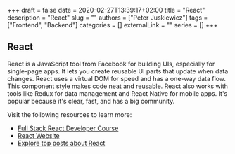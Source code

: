 +++ 
draft = false
date = 2020-02-27T13:39:17+02:00
title = "React"
description = "React"
slug = ""
authors = ["Peter Juskiewicz"]
tags = ["Frontend", "Backend"]
categories = []
externalLink = ""
series = []
+++

## React

React is a JavaScript tool from Facebook for building UIs, especially for single-page apps. It lets you create reusable UI parts that update when data changes. React uses a virtual DOM for speed and has a one-way data flow. This component style makes code neat and reusable. React also works with tools like Redux for data management and React Native for mobile apps. It's popular because it's clear, fast, and has a big community.

Visit the following resources to learn more:

- [Full Stack React Developer Course](https://www.youtube.com/watch?v=Bvwq_S0n2pk)
- [React Website](https://react.dev/)
- [Explore top posts about React](https://app.daily.dev/tags/react?ref=roadmapsh)
